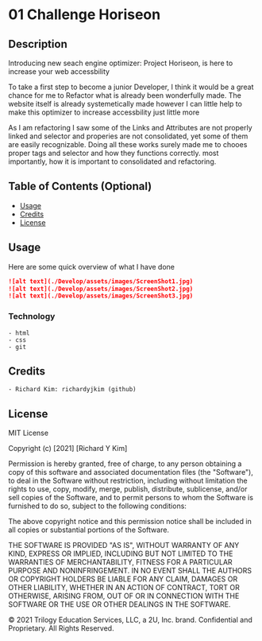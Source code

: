 # 01 Challenge Horiseon


## Description 

Introducing new seach engine optimizer: Project Horiseon, is here to increase your web accessbility

To take a first step to become a junior Developer, I think it would be a great chance for me to Refactor what is already been wonderfully made. The website itself is already systemetically made however I can little help to make this optimizer to increase accessbility just little more

As I am refactoring I saw some of the Links and Attributes are not properly linked and selector and properies are not consolidated, yet some of them are easily recognizable. Doing all these works surely made me to chooes proper tags and selector and how they functions correctly. most importantly, how it is important to consolidated and refactoring.

## Table of Contents (Optional)

* [Usage](#usage)
* [Credits](#credits)
* [License](#license)

## Usage 

Here are some quick overview of what I have done 

```md
![alt text](./Develop/assets/images/ScreenShot1.jpg)
![alt text](./Develop/assets/images/ScreenShot2.jpg)
![alt text](./Develop/assets/images/ScreenShot3.jpg)

```

### Technology
    - html
    - css
    - git

## Credits

    - Richard Kim: richardyjkim (github)


## License

MIT License

Copyright (c) [2021] [Richard Y Kim]

Permission is hereby granted, free of charge, to any person obtaining a copy
of this software and associated documentation files (the "Software"), to deal
in the Software without restriction, including without limitation the rights
to use, copy, modify, merge, publish, distribute, sublicense, and/or sell
copies of the Software, and to permit persons to whom the Software is
furnished to do so, subject to the following conditions:

The above copyright notice and this permission notice shall be included in all
copies or substantial portions of the Software.

THE SOFTWARE IS PROVIDED "AS IS", WITHOUT WARRANTY OF ANY KIND, EXPRESS OR
IMPLIED, INCLUDING BUT NOT LIMITED TO THE WARRANTIES OF MERCHANTABILITY,
FITNESS FOR A PARTICULAR PURPOSE AND NONINFRINGEMENT. IN NO EVENT SHALL THE
AUTHORS OR COPYRIGHT HOLDERS BE LIABLE FOR ANY CLAIM, DAMAGES OR OTHER
LIABILITY, WHETHER IN AN ACTION OF CONTRACT, TORT OR OTHERWISE, ARISING FROM,
OUT OF OR IN CONNECTION WITH THE SOFTWARE OR THE USE OR OTHER DEALINGS IN THE
SOFTWARE.

© 2021 Trilogy Education Services, LLC, a 2U, Inc. brand. Confidential and Proprietary. All Rights Reserved.
